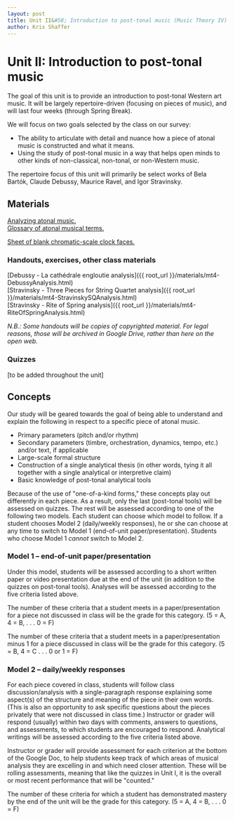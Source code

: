 ```yaml
---
layout: post
title: Unit II&#58; Introduction to post-tonal music (Music Theory IV)
author: Kris Shaffer
---
```


# Unit II: Introduction to post-tonal music #

The goal of this unit is to provide an introduction to post-tonal Western art music. It will be largely repertoire-driven (focusing on pieces of music), and will last four weeks (through Spring Break).

We will focus on two goals selected by the class on our survey:

- The ability to articulate with detail and nuance how a piece of atonal music is constructed and what it means.  
- Using the study of post-tonal music in a way that helps open minds to other kinds of non-classical, non-tonal, or non-Western music.

The repertoire focus of this unit will primarily be select works of Bela Bartók, Claude Debussy, Maurice Ravel, and Igor Stravinsky.

## Materials ##

[Analyzing atonal music.](http://kris.shaffermusic.com/musicianship/atonal.html)  
[Glossary of atonal musical terms.](http://kris.shaffermusic.com/musicianship/atonalGlossary.html)  

[Sheet of blank chromatic-scale clock faces.](http://kris.shaffermusic.com/musicianship/Graphics/blankClockFaces.pdf)  


### Handouts, exercises, other class materials ###

[Debussy - La cathédrale engloutie analysis]({{ root_url }}/materials/mt4-DebussyAnalysis.html)  
[Stravinsky - Three Pieces for String Quartet analysis]({{ root_url }}/materials/mt4-StravinskySQAnalysis.html)  
[Stravinsky - Rite of Spring analysis]({{ root_url }}/materials/mt4-RiteOfSpringAnalysis.html)  

*N.B.: Some handouts will be copies of copyrighted material. For legal reasons, those will be archived in Google Drive, rather than here on the open web.*

### Quizzes ###

[to be added throughout the unit]

## Concepts ##

Our study will be geared towards the goal of being able to understand and explain the following in respect to a specific piece of atonal music.

- Primary parameters (pitch and/or rhythm)  
- Secondary parameters (timbre, orchestration, dynamics, tempo, etc.) and/or text, if applicable  
- Large-scale formal structure  
- Construction of a single analytical thesis (in other words, tying it all together with a single analytical or interpretive claim)  
- Basic knowledge of post-tonal analytical tools

Because of the use of "one-of-a-kind forms," these concepts play out differently in each piece. As a result, only the last (post-tonal tools) will be assessed on quizzes. The rest will be assessed according to one of the following two models. Each student can choose which model to follow. If a student chooses Model 2 (daily/weekly responses), he or she can choose at any time to switch to Model 1 (end-of-unit paper/presentation). Students who choose Model 1 *cannot* switch to Model 2.

### Model 1 – end-of-unit paper/presentation ###

Under this model, students will be assessed according to a short written paper or video presentation due at the end of the unit (in addition to the quizzes on post-tonal tools). Analyses will be assessed according to the five criteria listed above.

The number of these criteria that a student meets in a paper/presentation for a piece not discussed in class will be the grade for this category. (5 = A, 4 = B, . . . 0 = F)

The number of these criteria that a student meets in a paper/presentation minus 1 for a piece discussed in class will be the grade for this category. (5 = B, 4 = C . . . 0 or 1 = F)

### Model 2 – daily/weekly responses ###

For each piece covered in class, students will follow class discussion/analysis with a single-paragraph response explaining some aspect(s) of the structure and meaning of the piece in their own words. (This is also an opportunity to ask specific questions about the pieces privately that were not discussed in class time.) Instructor or grader will respond (usually) within two days with comments, answers to questions, and assessments, to which students are encouraged to respond. Analytical writings will be assessed according to the five criteria listed above.

Instructor or grader will provide assessment for each criterion at the bottom of the Google Doc, to help students keep track of which areas of musical analysis they are excelling in and which need closer attention. These will be rolling assessments, meaning that like the quizzes in Unit I, it is the overall or most recent performance that will be "counted."

The number of these criteria for which a student has demonstrated mastery by the end of the unit will be the grade for this category. (5 = A, 4 = B, . . . 0 = F)